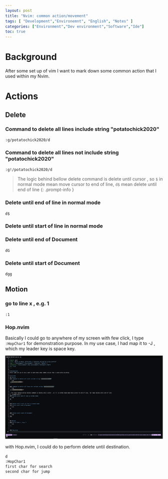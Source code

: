 ```yaml
---
layout: post
title: "Nvim: common action/movement"
tags: [ "Development","Environemnt", "English", "Notes" ]
categories: ["Environment","Dev environment","Software","Ide"]
toc: true
---
```


# Background
After some set up of vim I want to mark down some common action that I used within my Nvim.

# Actions
## Delete
### Command to delete all lines include string "potatochick2020"
```vim
:g/potatochick2020/d
```

### Command to delete all lines not include string "potatochick2020"
```vim
:g!/potatochick2020/d
```
> The logic behind bellow delete command is delete until cursor , so `$` in normal mode mean move cursor to end of line, `d$` mean delete until end of line 
{: .prompt-info }
### Delete until end of line in normal mode
```vim
d$
```

### Delete until start of line in normal mode
### Delete until end of Document
```vim
dG
```

### Delete until start of Document
```vim
dgg
```

## Motion 
### go to line x , e.g. 1
```vim
:1
```

### Hop.nvim
Basically I could go to anywhere of my screen with few click, I type `:HopChar1` for demonstration purpose. In my use case, I had map it to <Leader>-J , which my leader key is space key.

![hop.nvim-demo](/assets/img/dev-environment/software/nvim/hopnvim-demo.gif)

with Hop.nvim, I could do to perform delete until destination. 
```vim
d
:HopChar1
first char for search
second char for jump
```

